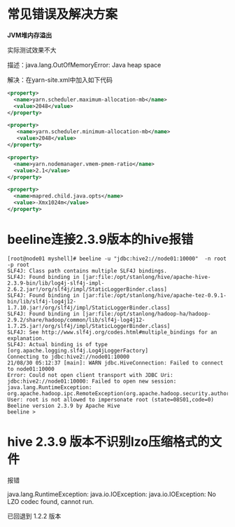 # 常见错误及解决方案

**JVM堆内存溢出**

实际测试效果不大

描述：java.lang.OutOfMemoryError: Java heap space

解决：在yarn-site.xml中加入如下代码

```xml
<property>
  <name>yarn.scheduler.maximum-allocation-mb</name>
  <value>2048</value>
</property>

<property>
   <name>yarn.scheduler.minimum-allocation-mb</name>
   <value>2048</value>
</property>

<property>
  <name>yarn.nodemanager.vmem-pmem-ratio</name>
  <value>2.1</value>
</property>

<property>
  <name>mapred.child.java.opts</name>
  <value>-Xmx1024m</value>
</property>
```

# beeline连接2.3.9版本的hive报错

```
[root@node01 myshell]# beeline -u "jdbc:hive2://node01:10000"  -n root -p root
SLF4J: Class path contains multiple SLF4J bindings.
SLF4J: Found binding in [jar:file:/opt/stanlong/hive/apache-hive-2.3.9-bin/lib/log4j-slf4j-impl-2.6.2.jar!/org/slf4j/impl/StaticLoggerBinder.class]
SLF4J: Found binding in [jar:file:/opt/stanlong/hive/apache-tez-0.9.1-bin/lib/slf4j-log4j12-1.7.10.jar!/org/slf4j/impl/StaticLoggerBinder.class]
SLF4J: Found binding in [jar:file:/opt/stanlong/hadoop-ha/hadoop-2.9.2/share/hadoop/common/lib/slf4j-log4j12-1.7.25.jar!/org/slf4j/impl/StaticLoggerBinder.class]
SLF4J: See http://www.slf4j.org/codes.html#multiple_bindings for an explanation.
SLF4J: Actual binding is of type [org.apache.logging.slf4j.Log4jLoggerFactory]
Connecting to jdbc:hive2://node01:10000
21/08/30 05:12:37 [main]: WARN jdbc.HiveConnection: Failed to connect to node01:10000
Error: Could not open client transport with JDBC Uri: jdbc:hive2://node01:10000: Failed to open new session: java.lang.RuntimeException: org.apache.hadoop.ipc.RemoteException(org.apache.hadoop.security.authorize.AuthorizationException): User: root is not allowed to impersonate root (state=08S01,code=0)
Beeline version 2.3.9 by Apache Hive
beeline >  
```

# hive 2.3.9 版本不识别lzo压缩格式的文件

报错

java.lang.RuntimeException: java.io.IOException: java.io.IOException: No LZO codec found, cannot run.

已回退到 1.2.2 版本



